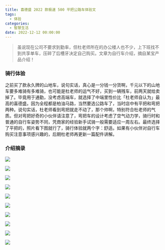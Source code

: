 ```yaml
---
title: 喜德盛 2022 款极速 500 平把公路车体验文
tags:
  - 体验
categories:
  - 智慧生活
date: 2022-12-12 00:00:00
---
```


> 虽说现在公司不要求到勤率，但杜老师所在的办公楼人也不少，上下班找不到共享单车，压碎了后槽牙决定自己购买。文章为自行车介绍，摘自某宝产品介绍！

<!-- more -->

### 骑行体验

之前买了款永久牌的山地车，说句实话，真心是一分钱一分货啊，千元以下的山地车要多难骑有多难骑，也可能是杜老师的运气不好，买到一辆残车，前两天就给卖掉了。毕竟用于通勤，没考虑高端车，就选择了中端里性价比「杜老师自认为」最高的喜德盛。因为全程都是柏油马路，当然要选公路车了，当时店中有平把和弯把两种。说句实话，杜老师看到弯把就走不动了，那个帅啊，特别符合杜老师的气质。但对弯把好奇的小伙伴请注意了，弯把车的设计考虑了空气动力学，骑行时和普通的自行车姿势不同，凭商家的经验新手试骑一般需要适应一周左右。最终选择了平把的，照片看下图就行了，骑行体验就两个字：舒适。如果有小伙伴对自行车购买注意事项感兴趣的，后期杜老师再更新一篇配件讲解。

### 介绍摘录

![](https://cdn.dusays.com/2022/12/534-1.jpg)

![](https://cdn.dusays.com/2022/12/534-2.jpg)

![](https://cdn.dusays.com/2022/12/534-3.jpg)

![](https://cdn.dusays.com/2022/12/534-4.jpg)

![](https://cdn.dusays.com/2022/12/534-5.jpg)

![](https://cdn.dusays.com/2022/12/534-6.jpg)

![](https://cdn.dusays.com/2022/12/534-7.jpg)

![](https://cdn.dusays.com/2022/12/534-8.jpg)

![](https://cdn.dusays.com/2022/12/534-9.jpg)

![](https://cdn.dusays.com/2022/12/534-10.jpg)